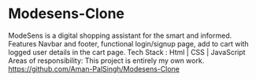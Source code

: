 # Modesens-Clone
ModeSens is a digital shopping assistant for the smart and 
informed.
Features
Navbar and footer, functional login/signup page, add to cart 
with logged user details in the cart page.
Tech Stack : Html | CSS | JavaScript 
Areas of responsibility:
This project is entirely my own work.
https://github.com/Aman-PalSingh/Modesens-Clone
